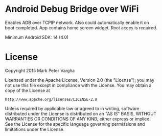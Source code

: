 # Android Debug Bridge over WiFi

Enables ADB over TCPIP network. Also could automatically enable it on boot completed. App contains home screen widget.
Root acces is required.

Minimum Android SDK: 14 (4.0)

# License

Copyright 2015 Mark Peter Vargha

Licensed under the Apache License, Version 2.0 (the "License");
you may not use this file except in compliance with the License.
You may obtain a copy of the License at

    http://www.apache.org/licenses/LICENSE-2.0

Unless required by applicable law or agreed to in writing, software
distributed under the License is distributed on an "AS IS" BASIS,
WITHOUT WARRANTIES OR CONDITIONS OF ANY KIND, either express or implied.
See the License for the specific language governing permissions and
limitations under the License.
